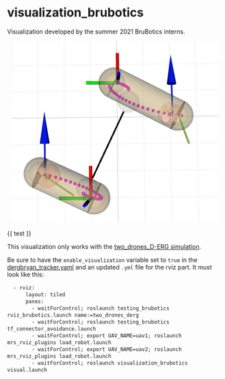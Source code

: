 # visualization_brubotics
Visualization developed by the summer 2021 BruBotics interns.

<p align="center">
  <img width="485" height="424" src="https://github.com/mrs-brubotics/visualization_brubotics/blob/main/.fig/derg5.png">
  <figcaption>{{ test }}</figcaption>
</p>

This visualization only works with the [two_drones_D-ERG simulation](https://github.com/mrs-brubotics/testing_brubotics/tree/master/tmux_scripts/bryan/two_drones_D-ERG).

Be sure to have the `enable_visualization` variable set to `true` in the [dergbryan_tracker.yaml](https://github.com/mrs-brubotics/trackers_brubotics/blob/master/config/default/dergbryan_tracker.yaml) and an updated ```.yml``` file for the rviz part.
It must look like this:
```
  - rviz:
      layout: tiled
      panes:
        - waitForControl; roslaunch testing_brubotics rviz_brubotics.launch name:=two_drones_derg
        - waitForControl; roslaunch testing_brubotics tf_connector_avoidance.launch 
        - waitForControl; export UAV_NAME=uav1; roslaunch mrs_rviz_plugins load_robot.launch
        - waitForControl; export UAV_NAME=uav2; roslaunch mrs_rviz_plugins load_robot.launch
        - waitForControl; roslaunch visualization_brubotics visual.launch
```
